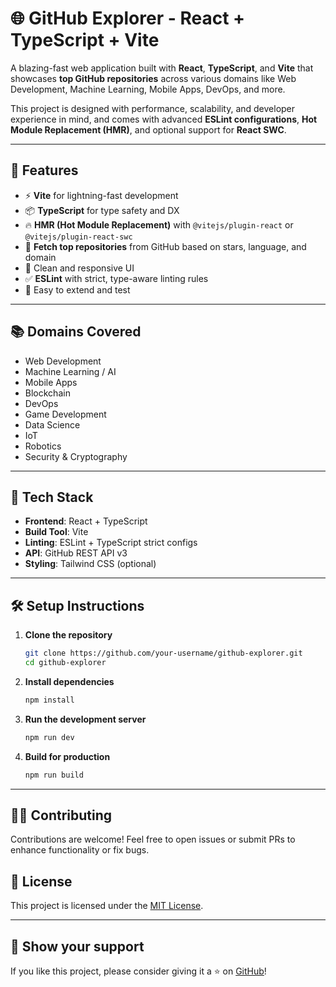 
# 🌐 GitHub Explorer - React + TypeScript + Vite

A blazing-fast web application built with **React**, **TypeScript**, and **Vite** that showcases **top GitHub repositories** across various domains like Web Development, Machine Learning, Mobile Apps, DevOps, and more.

This project is designed with performance, scalability, and developer experience in mind, and comes with advanced **ESLint configurations**, **Hot Module Replacement (HMR)**, and optional support for **React SWC**.

---

## 🚀 Features

- ⚡️ **Vite** for lightning-fast development
- 📦 **TypeScript** for type safety and DX
- 🔥 **HMR (Hot Module Replacement)** with `@vitejs/plugin-react` or `@vitejs/plugin-react-swc`
- 🧠 **Fetch top repositories** from GitHub based on stars, language, and domain
- 💅 Clean and responsive UI
- ✅ **ESLint** with strict, type-aware linting rules
- 🧪 Easy to extend and test

---

## 📚 Domains Covered

- Web Development  
- Machine Learning / AI  
- Mobile Apps  
- Blockchain  
- DevOps  
- Game Development  
- Data Science  
- IoT  
- Robotics  
- Security & Cryptography  


---

## 🧰 Tech Stack

- **Frontend**: React + TypeScript
- **Build Tool**: Vite
- **Linting**: ESLint + TypeScript strict configs
- **API**: GitHub REST API v3
- **Styling**: Tailwind CSS (optional)

---

## 🛠 Setup Instructions

1. **Clone the repository**
   ```bash
   git clone https://github.com/your-username/github-explorer.git
   cd github-explorer
   ```

2. **Install dependencies**
   ```bash
   npm install
   ```

3. **Run the development server**
   ```bash
   npm run dev
   ```

4. **Build for production**
   ```bash
   npm run build
   ```

---


## 🧑‍💻 Contributing

Contributions are welcome! Feel free to open issues or submit PRs to enhance functionality or fix bugs.


## 📝 License

This project is licensed under the [MIT License](LICENSE).

---

## 🌟 Show your support

If you like this project, please consider giving it a ⭐ on [GitHub](https://github.com/your-username/github-explorer)!



